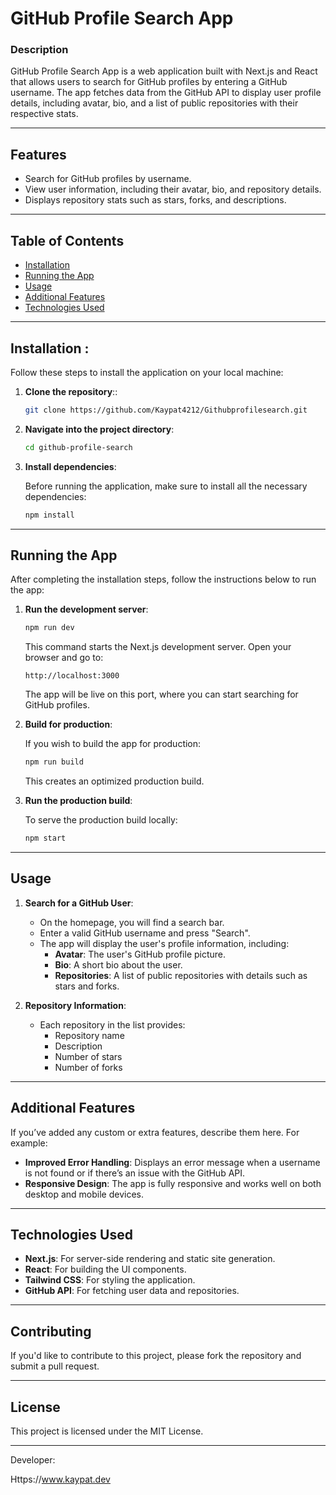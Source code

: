 
# **GitHub Profile Search App**

### **Description**
GitHub Profile Search App is a web application built with Next.js and React that allows users to search for GitHub profiles by entering a GitHub username. The app fetches data from the GitHub API to display user profile details, including avatar, bio, and a list of public repositories with their respective stats.

---

## **Features**
- Search for GitHub profiles by username.
- View user information, including their avatar, bio, and repository details.
- Displays repository stats such as stars, forks, and descriptions.

---

## **Table of Contents**
- [Installation](#installation)
- [Running the App](#running-the-app)
- [Usage](#usage)
- [Additional Features](#additional-features)
- [Technologies Used](#technologies-used)

---

## **Installation** :

Follow these steps to install the application on your local machine:

1. **Clone the repository**::

   ```bash
   git clone https://github.com/Kaypat4212/Githubprofilesearch.git
   ```

2. **Navigate into the project directory**:

   ```bash
   cd github-profile-search
   ```

3. **Install dependencies**:

   Before running the application, make sure to install all the necessary dependencies:

   ```bash
   npm install
   ```

---

## **Running the App**

After completing the installation steps, follow the instructions below to run the app:

1. **Run the development server**:

   ```bash
   npm run dev
   ```

   This command starts the Next.js development server. Open your browser and go to:

   ```
   http://localhost:3000
   ```

   The app will be live on this port, where you can start searching for GitHub profiles.

2. **Build for production**:

   If you wish to build the app for production:

   ```bash
   npm run build
   ```

   This creates an optimized production build.

3. **Run the production build**:

   To serve the production build locally:

   ```bash
   npm start
   ```

---

## **Usage**

1. **Search for a GitHub User**:
   - On the homepage, you will find a search bar.
   - Enter a valid GitHub username and press "Search".
   - The app will display the user's profile information, including:
     - **Avatar**: The user's GitHub profile picture.
     - **Bio**: A short bio about the user.
     - **Repositories**: A list of public repositories with details such as stars and forks.

2. **Repository Information**:
   - Each repository in the list provides:
     - Repository name
     - Description
     - Number of stars
     - Number of forks

---

## **Additional Features**

If you’ve added any custom or extra features, describe them here. For example:
- **Improved Error Handling**: Displays an error message when a username is not found or if there’s an issue with the GitHub API.
- **Responsive Design**: The app is fully responsive and works well on both desktop and mobile devices.

---

## **Technologies Used**
- **Next.js**: For server-side rendering and static site generation.
- **React**: For building the UI components.
- **Tailwind CSS**: For styling the application.
- **GitHub API**: For fetching user data and repositories.

---

## **Contributing**

If you'd like to contribute to this project, please fork the repository and submit a pull request.

---

## **License**

This project is licensed under the MIT License.

---

Developer:

Https://www.kaypat.dev
